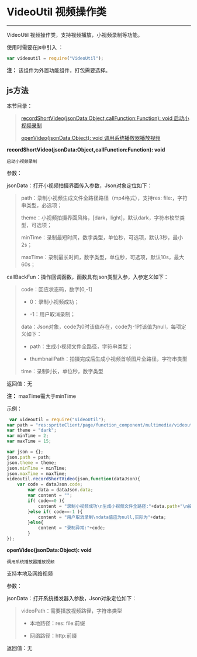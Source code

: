 # VideoUtil 视频操作类

----------

VideoUtil 视频操作类，支持视频播放，小视频录制等功能。

使用时需要在js中引入 ：

```javascript
var videoutil = require("VideoUtil"); 
```

**注：** 该组件为外置功能组件，打包需要选择。

<h2 id="cid_1">js方法</h2>  

本节目录：

>[ recordShortVideo(jsonData:Object,callFunction:Function): void  启动小视频录制 ](#ff_0)
> 
> [openVideo(jsonData:Object): void  调用系统播放器播放视频 ](#ff_1)



<span id="ff_0">**recordShortVideo(jsonData:Object,callFunction:Function): void**</span>  

<code>启动小视频录制</code>     

参数：  

jsonData：打开小视频拍摄界面传入参数，Json对象定位如下：  

>    path：录制小视频生成文件全路径路径（mp4格式），支持res: file:，字符串类型，必选项；
>     
>    theme：小视频拍摄界面风格，[dark，light]，默认dark，字符串枚举类型，可选项；
>    
>    minTime：录制最短时间，数字类型，单位秒，可选项，默认3秒，最小2s；
>    
>    maxTime：录制最长时间，数字类型，单位秒，可选项，默认10s，最大60s；

callBackFun：操作回调函数，函数具有json类型入参，入参定义如下： 

> code：回应状态码，数字[0,-1]
> 
> - 0：录制小视频成功；
> 
> - -1：用户取消录制；
> 
> data：Json对象，code为0时该值存在，code为-1时该值为null，每项定义如下：
> 
> - path：生成小视频文件全路径，字符串类型；
> 
> - thumbnailPath：拍摄完成后生成小视频首帧图片全路径，字符串类型 
> 
> time：录制时长，单位秒，数字类型

返回值：无

**注：** maxTime需大于minTime

示例：

```javascript
 var videoutil = require("VideoUtil");
var path = "res:spriteClient/page/function_component/multimedia/videoutil/res_video.mp4";
var theme = "dark";
var minTime = 2;
var maxTime = 15;

var json = {};
json.path = path;
json.theme = theme;
json.minTime = minTime;
json.maxTime = maxTime;
videoutil.recordShortVideo(json,function(dataJson){
 	var code = dataJson.code;
        var data = dataJson.data;
        var content = "";
        if( code==0 ){
            content = "录制小视频成功\n生成小视频文件全路径:"+data.path+"\n拍摄完成后生成小视频首帧图片全路径:"+data.thumbnailPath   +"\n录制时长:"+data.time+"秒";      
        }else if( code==-1 ){
            content = "用户取消录制\ndata值应为null,实际为"+data;
        }else{
            content = "录制异常:"+code;
        }
});

```


<span id="ff_1">**openVideo(jsonData:Object): void**</span>  

<code>调用系统播放器播放视频</code>   

支持本地及网络视频

参数：  

jsonData：打开系统播发器入参数，Json对象定位如下： 

> videoPath：需要播放视频路径，字符串类型
> 
> - 本地路径：res: file:前缀
> 
> - 网络路径：http:前缀

返回值：无
